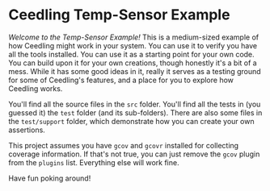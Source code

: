 # Ceedling Temp-Sensor Example

*Welcome to the Temp-Sensor Example!* This is a medium-sized example of how Ceedling 
might work in your system. You can use it to verify you have all the tools installed.
You can use it as a starting point for your own code. You can build upon it for your
own creations, though honestly it's a bit of a mess. While it has some good ideas in
it, really it serves as a testing ground for some of Ceedling's features, and a place
for you to explore how Ceedling works.

You'll find all the source files in the `src` folder. You'll find all the tests in 
(you guessed it) the `test` folder (and its sub-folders). There are also some files
in the `test/support` folder, which demonstrate how you can create your own assertions.

This project assumes you have `gcov` and `gcovr` installed for collecting coverage 
information. If that's not true, you can just remove the `gcov` plugin from the 
`plugins` list. Everything else will work fine. 

Have fun poking around!
